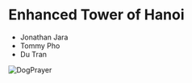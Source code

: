 # Enhanced Tower of Hanoi

* Jonathan Jara
* Tommy Pho
* Du Tran

![DogPrayer](https://github.com/GoldfishJonny/309/blob/main/DOGPRAYER.png)

